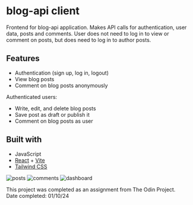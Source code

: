 # blog-api client

Frontend for blog-api application. Makes API calls for authentication, user data, posts and comments. User does not need to log in to view or comment on posts, but does need to log in to author posts.

## Features

- Authentication (sign up, log in, logout)
- View blog posts
- Comment on blog posts anonymously

Authenticated users:

- Write, edit, and delete blog posts
- Save post as draft or publish it
- Comment on blog posts as user

## Built with

- JavaScript
- [React](https://react.dev/) + [Vite](https://vite.dev/)
- [Tailwind CSS](https://tailwindcss.com/)

![posts](https://github.com/user-attachments/assets/55760cc7-46fc-4ae2-b99a-ee164edd3ca3)
![comments](https://github.com/user-attachments/assets/8a34d588-f53f-4f91-bb73-628c605e0a20)
![dashboard](https://github.com/user-attachments/assets/52a47ab4-0618-44c0-99ae-1a722c028fe9)

This project was completed as an assignment from The Odin Project.  
Date completed: 01/10/24
